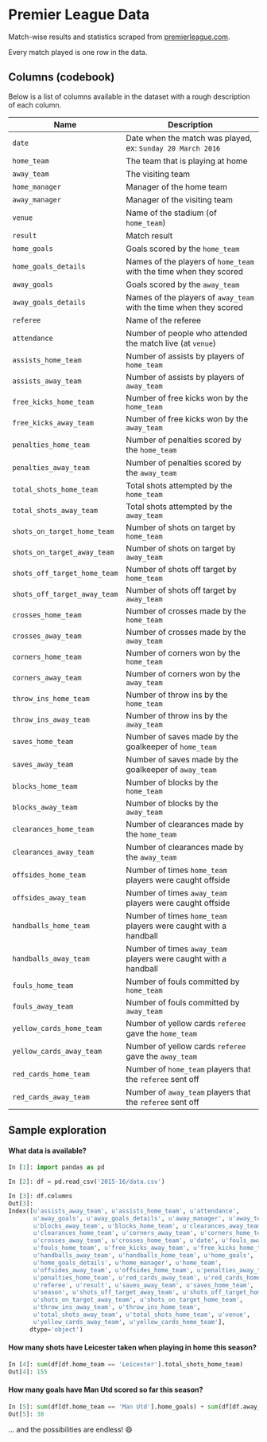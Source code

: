 # Premier League Data

Match-wise results and statistics scraped from [premierleague.com](http://www.premierleague.com/en-gb/matchday/results.html).

Every match played is one row in the data.

## Columns (codebook)

Below is a list of columns available in the dataset with a rough description of each column.

| Name | Description |
| ---- | ----------- |
| `date` | Date when the match was played, ex: `Sunday 20 March 2016` |
| `home_team` | The team that is playing at home |
| `away_team` | The visiting team |
| `home_manager` | Manager of the home team |
| `away_manager` | Manager of the visiting team |
| `venue` | Name of the stadium (of `home_team`) |
| `result` | Match result |
| `home_goals` | Goals scored by the `home_team` |
| `home_goals_details` | Names of the players of `home_team` with the time when they scored |
| `away_goals` | Goals scored by the `away_team` |
| `away_goals_details` | Names of the players of `away_team` with the time when they scored |
| `referee` | Name of the referee |
| `attendance` | Number of people who attended the match live (at `venue`) |
| `assists_home_team` | Number of assists by players of `home_team` |
| `assists_away_team` | Number of assists by players of `away_team` |
| `free_kicks_home_team` | Number of free kicks won by the `home_team` |
| `free_kicks_away_team` | Number of free kicks won by the `away_team` |
| `penalties_home_team` | Number of penalties scored by the `home_team` |
| `penalties_away_team` | Number of penalties scored by the `away_team` |
| `total_shots_home_team` | Total shots attempted by the `home_team` |
| `total_shots_away_team` | Total shots attempted by the `away_team` |
| `shots_on_target_home_team` | Number of shots on target by `home_team` |
| `shots_on_target_away_team` | Number of shots on target by `away_team` |
| `shots_off_target_home_team` | Number of shots off target by `home_team` |
| `shots_off_target_away_team` | Number of shots off target by `away_team` |
| `crosses_home_team` | Number of crosses made by the `home_team` |
| `crosses_away_team` | Number of crosses made by the `away_team` |
| `corners_home_team` | Number of corners won by the `home_team` |
| `corners_away_team` | Number of corners won by the `away_team` |
| `throw_ins_home_team` | Number of throw ins by the `home_team` |
| `throw_ins_away_team` | Number of throw ins by the `away_team` |
| `saves_home_team` | Number of saves made by the goalkeeper of `home_team` |
| `saves_away_team` | Number of saves made by the goalkeeper of `away_team` |
| `blocks_home_team` | Number of blocks by the `home_team` |
| `blocks_away_team` | Number of blocks by the `away_team` |
| `clearances_home_team` | Number of clearances made by the `home_team` |
| `clearances_away_team` | Number of clearances made by the `away_team` |
| `offsides_home_team` | Number of times `home_team` players were caught offside |
| `offsides_away_team` | Number of times `away_team` players were caught offside |
| `handballs_home_team` | Number of times `home_team` players were caught with a handball |
| `handballs_away_team` | Number of times `away_team` players were caught with a handball |
| `fouls_home_team` | Number of fouls committed by `home_team` |
| `fouls_away_team` | Number of fouls committed by `away_team` |
| `yellow_cards_home_team` | Number of yellow cards `referee` gave the `home_team` |
| `yellow_cards_away_team` | Number of yellow cards `referee` gave the `away_team` |
| `red_cards_home_team` | Number of `home_team` players that the `referee` sent off |
| `red_cards_away_team` | Number of `away_team` players that the `referee` sent off |

## Sample exploration

#### What data is available?

```python
In [1]: import pandas as pd

In [2]: df = pd.read_csv('2015-16/data.csv')

In [3]: df.columns
Out[3]:
Index([u'assists_away_team', u'assists_home_team', u'attendance',
       u'away_goals', u'away_goals_details', u'away_manager', u'away_team',
       u'blocks_away_team', u'blocks_home_team', u'clearances_away_team',
       u'clearances_home_team', u'corners_away_team', u'corners_home_team',
       u'crosses_away_team', u'crosses_home_team', u'date', u'fouls_away_team',
       u'fouls_home_team', u'free_kicks_away_team', u'free_kicks_home_team',
       u'handballs_away_team', u'handballs_home_team', u'home_goals',
       u'home_goals_details', u'home_manager', u'home_team',
       u'offsides_away_team', u'offsides_home_team', u'penalties_away_team',
       u'penalties_home_team', u'red_cards_away_team', u'red_cards_home_team',
       u'referee', u'result', u'saves_away_team', u'saves_home_team',
       u'season', u'shots_off_target_away_team', u'shots_off_target_home_team',
       u'shots_on_target_away_team', u'shots_on_target_home_team',
       u'throw_ins_away_team', u'throw_ins_home_team',
       u'total_shots_away_team', u'total_shots_home_team', u'venue',
       u'yellow_cards_away_team', u'yellow_cards_home_team'],
      dtype='object')
```

#### How many shots have Leicester taken when playing in home this season?

```python
In [4]: sum(df[df.home_team == 'Leicester'].total_shots_home_team)
Out[4]: 155
```

#### How many goals have Man Utd scored so far this season?

```python
In [5]: sum(df[df.home_team == 'Man Utd'].home_goals) + sum(df[df.away_team == 'Man Utd'].away_goals)
Out[5]: 38
```


... and the possibilities are endless! :smile:
